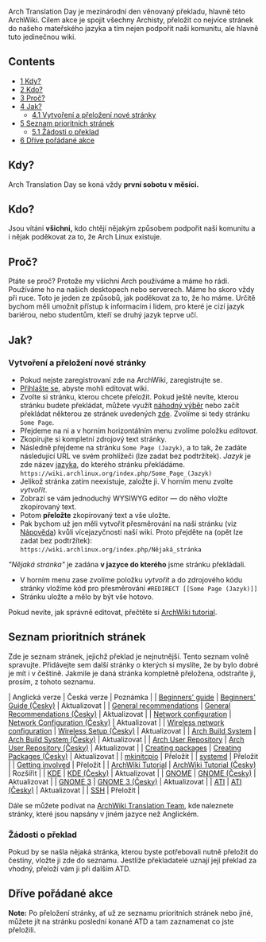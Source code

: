 Arch Translation Day je mezinárodní den věnovaný překladu, hlavně této ArchWiki. Cílem akce je spojit všechny Archisty, přeložit co nejvíce stránek do našeho mateřského jazyka a tím nejen podpořit naši komunitu, ale hlavně tuto jedinečnou wiki.

## Contents

*   [1 Kdy?](#Kdy.3F)
*   [2 Kdo?](#Kdo.3F)
*   [3 Proč?](#Pro.C4.8D.3F)
*   [4 Jak?](#Jak.3F)
    *   [4.1 Vytvoření a přeložení nové stránky](#Vytvo.C5.99en.C3.AD_a_p.C5.99elo.C5.BEen.C3.AD_nov.C3.A9_str.C3.A1nky)
*   [5 Seznam prioritních stránek](#Seznam_prioritn.C3.ADch_str.C3.A1nek)
    *   [5.1 Žádosti o překlad](#.C5.BD.C3.A1dosti_o_p.C5.99eklad)
*   [6 Dříve pořádané akce](#D.C5.99.C3.ADve_po.C5.99.C3.A1dan.C3.A9_akce)

## Kdy?

Arch Translation Day se koná vždy **první sobotu v měsíci.**

## Kdo?

Jsou vítáni **všichni,** kdo chtějí nějakým způsobem podpořit naši komunitu a i nějak poděkovat za to, že Arch Linux existuje.

## Proč?

Ptáte se proč? Protože my všichni Arch používáme a máme ho rádi. Používáme ho na našich desktopech nebo serverech. Máme ho skoro vždy při ruce. Toto je jeden ze způsobů, jak poděkovat za to, že ho máme. Určitě bychom měli umožnit přístup k informacím i lidem, pro které je cizí jazyk bariérou, nebo studentům, kteří se druhý jazyk teprve učí.

## Jak?

### Vytvoření a přeložení nové stránky

*   Pokud nejste zaregistrovaní zde na ArchWiki, zaregistrujte se.
*   [Přihlašte se](/index.php/Special:UserLogin "Special:UserLogin"), abyste mohli editovat wiki.
*   Zvolte si stránku, kterou chcete přeložit. Pokud ještě nevíte, kterou stránku budete překládat, můžete využít [náhodný výběr](/index.php/Special:Random "Special:Random") nebo začít překládat některou ze stránek uvedených [zde](/index.php/Arch_Translation_Day_(%C4%8Cesky)#Seznam_prioritn.C3.ADch_str.C3.A1nek "Arch Translation Day (Česky)"). Zvolíme si tedy stránku `Some Page`.
*   Přejdeme na ni a v horním horizontálním menu zvolíme položku *editovat*.
*   Zkopírujte si kompletní zdrojový text stránky.
*   Následně přejdeme na stránku `Some Page (Jazyk)`, a to tak, že zadáte následující URL ve svém prohlížeči (lze zadat bez podtržítek). *Jazyk* je zde název [jazyka](/index.php/Help:I18n#Languages "Help:I18n"), do kterého stránku překládáme. `https://wiki.archlinux.org/index.php/Some_Page_(Jazyk)` 
*   Jelikož stránka zatím neexistuje, založte ji. V horním menu zvolte *vytvořit*.
*   Zobrazí se vám jednoduchý WYSIWYG editor — do něho vložte zkopírovaný text.
*   Potom **přeložte** zkopírovaný text a vše uložte.
*   Pak bychom už jen měli vytvořit přesměrování na naši stránku (viz [Nápověda](/index.php/Help:I18n#Article_titles "Help:I18n")) kvůli vícejazyčnosti naší wiki. Proto přejděte na (opět lze zadat bez podtržítek): `https://wiki.archlinux.org/index.php/Nějaká_stránka` 

*"Nějaká stránka"* je zadána **v jazyce do kterého** jsme stránku překládali.

*   V horním menu zase zvolíme položku *vytvořit* a do zdrojového kódu stránky vložíme kód pro přesměrování `#REDIRECT [[Some Page (Jazyk)]]` 
*   Stránku uložte a mělo by být vše hotovo.

Pokud nevíte, jak správně editovat, přečtěte si [ArchWiki tutorial](/index.php/ArchWiki_Tutorial_(%C4%8Cesky) "ArchWiki Tutorial (Česky)").

## Seznam prioritních stránek

Zde je seznam stránek, jejichž překlad je nejnutnější. Tento seznam volně spravujte. Přidávejte sem další stránky o kterých si myslíte, že by bylo dobré je mít i v češtině. Jakmile je daná stránka kompletně přeložena, odstraňte ji, prosím, z tohoto seznamu.

| Anglická verze | Česká verze | Poznámka |
| [Beginners' guide](/index.php/Beginners%27_guide "Beginners' guide") | [Beginners' Guide (Česky)](/index.php/Beginners%27_Guide_(%C4%8Cesky) "Beginners' Guide (Česky)") | Aktualizovat |
| [General recommendations](/index.php/General_recommendations "General recommendations") | [General Recommendations (Česky)](/index.php/General_Recommendations_(%C4%8Cesky) "General Recommendations (Česky)") | Aktualizovat |
| [Network configuration](/index.php/Network_configuration "Network configuration") | [Network Configuration (Česky)](/index.php/Network_Configuration_(%C4%8Cesky) "Network Configuration (Česky)") | Aktualizovat |
| [Wireless network configuration](/index.php/Wireless_network_configuration "Wireless network configuration") | [Wireless Setup (Česky)](/index.php/Wireless_Setup_(%C4%8Cesky) "Wireless Setup (Česky)") | Aktualizovat |
| [Arch Build System](/index.php/Arch_Build_System "Arch Build System") | [Arch Build System (Česky)](/index.php/Arch_Build_System_(%C4%8Cesky) "Arch Build System (Česky)") | Aktualizovat |
| [Arch User Repository](/index.php/Arch_User_Repository "Arch User Repository") | [Arch User Repository (Česky)](/index.php/Arch_User_Repository_(%C4%8Cesky) "Arch User Repository (Česky)") | Aktualizovat |
| [Creating packages](/index.php/Creating_packages "Creating packages") | [Creating Packages (Česky)](/index.php/Creating_Packages_(%C4%8Cesky) "Creating Packages (Česky)") | Aktualizovat |
| [mkinitcpio](/index.php/Mkinitcpio "Mkinitcpio") | Přeložit |
| [systemd](/index.php/Systemd "Systemd") | Přeložit |
| [Getting involved](/index.php/Getting_involved "Getting involved") | Přeložit |
| [ArchWiki Tutorial](/index.php/ArchWiki_Tutorial "ArchWiki Tutorial") | [ArchWiki Tutorial (Česky)](/index.php/ArchWiki_Tutorial_(%C4%8Cesky) "ArchWiki Tutorial (Česky)") | Rozšířit |
| [KDE](/index.php/KDE "KDE") | [KDE (Česky)](/index.php/KDE_(%C4%8Cesky) "KDE (Česky)") | Aktualizovat |
| [GNOME](/index.php/GNOME "GNOME") | [GNOME (Česky)](/index.php/GNOME_(%C4%8Cesky) "GNOME (Česky)") | Aktualizovat |
| [GNOME 3](/index.php/GNOME_3 "GNOME 3") | [GNOME 3 (Česky)](/index.php/GNOME_3_(%C4%8Cesky) "GNOME 3 (Česky)") | Aktualizovat |
| [ATI](/index.php/ATI "ATI") | [ATI (Česky)](/index.php?title=ATI_(%C4%8Cesky)&action=edit&redlink=1 "ATI (Česky) (page does not exist)") | Aktualizovat |
| [SSH](/index.php/SSH "SSH") | Přeložit |

Dále se můžete podívat na [ArchWiki Translation Team](/index.php/ArchWiki_Translation_Team "ArchWiki Translation Team"), kde naleznete stránky, které jsou napsány v jiném jazyce než Anglickém.

### Žádosti o překlad

Pokud by se našla nějaká stránka, kterou byste potřebovali nutně přeložit do čestiny, vložte ji zde do seznamu. Jestliže překladatelé uznají její překlad za vhodný, přeloží vám ji při dalším ATD.

## Dříve pořádané akce

**Note:** Po přeložení stránky, ať už ze seznamu prioritních stránek nebo jiné, můžete jít na stránku poslední konané ATD a tam zaznamenat co jste přeložili.